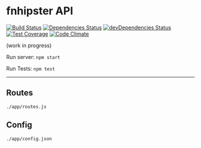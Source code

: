 # fnhipster API

[![Build Status](https://travis-ci.org/carlosacabrera/anothernodeframework.svg?branch=master)](https://travis-ci.org/carlosacabrera/anothernodeframework)
[![Dependencies Status](https://david-dm.org/carlosacabrera/anothernodeframework.svg)](https://david-dm.org/carlosacabrera/anothernodeframework)
[![devDependencies Status](https://david-dm.org/carlosacabrera/anothernodeframework/dev-status.svg)](https://david-dm.org/carlosacabrera/anothernodeframework#info=devDependencies)
[![Test Coverage](https://codeclimate.com/github/carlosacabrera/anothernodeframework/badges/coverage.svg)](https://codeclimate.com/github/carlosacabrera/anothernodeframework/coverage)
[![Code Climate](https://codeclimate.com/github/carlosacabrera/anothernodeframework/badges/gpa.svg)](https://codeclimate.com/github/carlosacabrera/anothernodeframework)

(work in progress)

Run server: `npm start`

Run Tests: `npm test`


---

## Routes
`./app/routes.js`
## Config
`./app/config.json`
